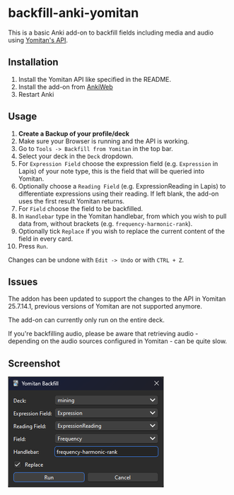 # backfill-anki-yomitan

This is a basic Anki add-on to backfill fields including media and audio using [Yomitan's API](https://github.com/Kuuuube/yomitan-api).
## Installation
1. Install the Yomitan API like specified in the README.
2. Install the add-on from [AnkiWeb](https://ankiweb.net/shared/info/1184164376)
3. Restart Anki

## Usage
1.  **Create a Backup of your profile/deck**
2. Make sure your Browser is running and the API is working.
3. Go to `Tools -> Backfill from Yomitan` in the top bar.
4. Select your deck in the `Deck` dropdown.
5. For `Expression Field` choose the expression field (e.g. `Expression` in Lapis) of your note type, this is the field that will be queried into Yomitan.
6. Optionally choose a `Reading Field` (e.g. ExpressionReading in Lapis) to differentiate expressions using their reading. If left blank, the add-on uses the first result Yomitan returns.
7. For `Field` choose the field to be backfilled.
8. In `Handlebar` type in the Yomitan handlebar, from which you wish to pull data from, without brackets (e.g. `frequency-harmonic-rank`).
9. Optionally tick `Replace` if you wish to replace the current content of the field in every card.
10. Press `Run`.

Changes can be undone with `Edit -> Undo` or with `CTRL + Z`.

## Issues
The addon has been updated to support the changes to the API in Yomitan 25.7.14.1, previous versions of Yomitan are not supported anymore.

The add-on can currently only run on the entire deck.

If you're backfilling audio, please be aware that retrieving audio - depending on the audio sources configured in Yomitan - can be quite slow.

## Screenshot
![screenshot](https://github.com/Manhhao/backfill-anki-yomitan/blob/main/screenshot/image.png?raw=true)
